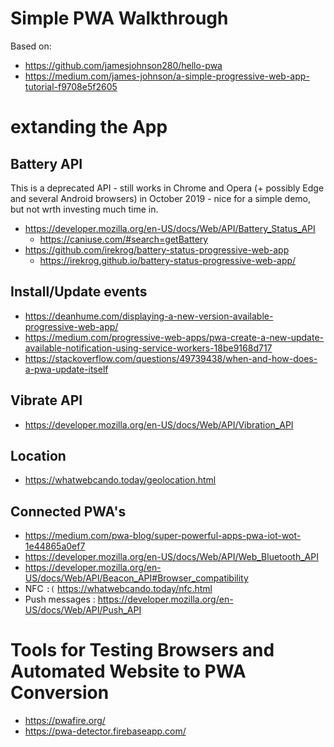 # Simple PWA Walkthrough

Based on:
* https://github.com/jamesjohnson280/hello-pwa
* https://medium.com/james-johnson/a-simple-progressive-web-app-tutorial-f9708e5f2605


# extanding the App

## Battery API
This is a deprecated API - still works in Chrome and Opera (+ possibly Edge and several Android browsers) in October 2019 - nice for a simple demo, but not wrth investing much time in.

* https://developer.mozilla.org/en-US/docs/Web/API/Battery_Status_API
  * https://caniuse.com/#search=getBattery
* https://github.com/irekrog/battery-status-progressive-web-app
  * https://irekrog.github.io/battery-status-progressive-web-app/

## Install/Update events

* https://deanhume.com/displaying-a-new-version-available-progressive-web-app/
* https://medium.com/progressive-web-apps/pwa-create-a-new-update-available-notification-using-service-workers-18be9168d717
* https://stackoverflow.com/questions/49739438/when-and-how-does-a-pwa-update-itself

## Vibrate API
* https://developer.mozilla.org/en-US/docs/Web/API/Vibration_API


## Location
* https://whatwebcando.today/geolocation.html


## Connected PWA's
 
* https://medium.com/pwa-blog/super-powerful-apps-pwa-iot-wot-1e44865a0ef7
* https://developer.mozilla.org/en-US/docs/Web/API/Web_Bluetooth_API
* https://developer.mozilla.org/en-US/docs/Web/API/Beacon_API#Browser_compatibility
* NFC `:(` https://whatwebcando.today/nfc.html
* Push messages : https://developer.mozilla.org/en-US/docs/Web/API/Push_API



# Tools for Testing Browsers and Automated Website to PWA Conversion
* https://pwafire.org/
* https://pwa-detector.firebaseapp.com/